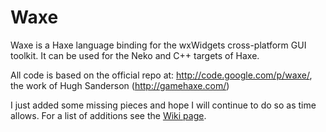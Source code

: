 Waxe
====

Waxe is a Haxe language binding for the wxWidgets cross-platform GUI toolkit. It can be used for the Neko and C++ targets of Haxe.

All code is based on the official repo at:
http://code.google.com/p/waxe/,
the work of Hugh Sanderson (http://gamehaxe.com/)

I just added some missing pieces and hope I will continue to do so as time allows.
For a list of additions see the [Wiki page](https://github.com/mockey/waxe/wiki/Additions).
